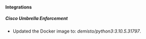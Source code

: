 #### Integrations
##### Cisco Umbrella Enforcement
- Updated the Docker image to: *demisto/python3:3.10.5.31797*.
